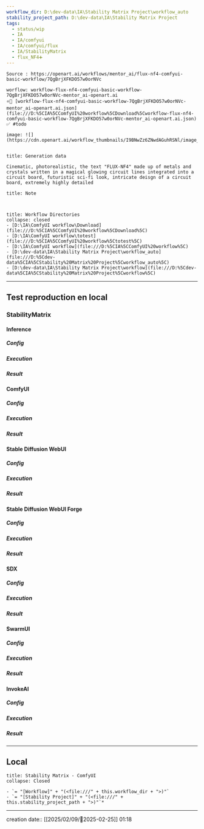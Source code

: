 ```yaml
---
workflow_dir: D:\dev-data\IA\Stability Matrix Project\workflow_auto
stability_project_path: D:\dev-data\IA\Stability Matrix Project
tags:
  - status/wip
  - IA
  - IA/comfyui
  - IA/comfyui/flux
  - IA/StabilityMatrix
  - flux_NF4➕
---
```

```ad-tip
Source : https://openart.ai/workflows/mentor_ai/flux-nf4-comfyui-basic-workflow/7QgBrjXFKDO57w0orNVc

worflow: workflow-flux-nf4-comfyui-basic-workflow-7QgBrjXFKDO57w0orNVc-mentor_ai-openart.ai 
⭐🚧 [workflow-flux-nf4-comfyui-basic-workflow-7QgBrjXFKDO57w0orNVc-mentor_ai-openart.ai.json](file:///D:%5CIA%5CComfyUI%20workflow%5CDownload%5Cworkflow-flux-nf4-comfyui-basic-workflow-7QgBrjXFKDO57w0orNVc-mentor_ai-openart.ai.json)
✅ #todo 

image: ![](https://cdn.openart.ai/workflow_thumbnails/I9BNwZz6ZNwdAGuhRSNl/image_Qv63hc0s_1724132163516_raw.jpg)


```

````ad-quote
title: Generation data

Cinematic, photorealistic, the text "FLUX-NF4" made up of metals and crystals written in a magical glowing circuit lines integrated into a circuit board, futuristic sci-fi look, intricate deisgn of a circuit board, extremely highly detailed 

````

```ad-note
title: Note

 

```
```ad-info
title: Workflow Directories
collapse: closed
- [D:\IA\ComfyUI workflow\Download](file:///D:%5CIA%5CComfyUI%20workflow%5CDownload%5C)
- [D:\IA\ComfyUI workflow\totest](file:///D:%5CIA%5CComfyUI%20workflow%5Ctotest%5C)
- [D:\IA\ComfyUI workflow](file:///D:%5CIA%5CComfyUI%20workflow%5C)
- [D:\dev-data\IA\Stability Matrix Project\workflow_auto](file:///D:%5Cdev-data%5CIA%5CStability%20Matrix%20Project%5Cworkflow_auto%5C)
- [D:\dev-data\IA\Stability Matrix Project\workflow](file:///D:%5Cdev-data%5CIA%5CStability%20Matrix%20Project%5Cworkflow%5C)
```


---

## Test reproduction en local
### StabilityMatrix 
#### Inference
##### Config
##### Execution
##### Result

#### ComfyUI
##### Config
##### Execution
##### Result

#### Stable Diffusion WebUI 
##### Config
##### Execution
##### Result

#### Stable Diffusion WebUI Forge
##### Config
##### Execution
##### Result
#### SDX
##### Config
##### Execution
##### Result

#### SwarmUI
##### Config
##### Execution
##### Result

#### InvokeAI
##### Config
##### Execution
##### Result

---
## Local

```ad-tip
title: Stability Matrix - ComfyUI
collapse: Closed

- `= "[Workflow]" + "(<file:///" + this.workflow_dir + ">)"`
- `= "[Stability Project]" + "(<file:///" + this.stability_project_path + ">)"`*
```

---
creation date:: [[2025/02/09/📒2025-02-25]]  01:18

